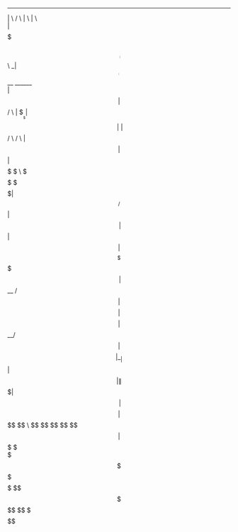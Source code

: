  _______              ______     __                __                 
|       \            /      \   |  \              |  \                
| $$$$$$$\  ______  |  $$$$$$\ _| $$_     ______  | $$   __   ______  
| $$  | $$ /      \ | $$___\$$|   $$ \   |      \ | $$  /  \ /      \ 
| $$  | $$|  $$$$$$\ \$$    \  \$$$$$$    \$$$$$$\| $$_/  $$|  $$$$$$\
| $$  | $$| $$    $$ _\$$$$$$\  | $$ __  /      $$| $$   $$ | $$    $$
| $$__/ $$| $$$$$$$$|  \__| $$  | $$|  \|  $$$$$$$| $$$$$$\ | $$$$$$$$
| $$    $$ \$$     \ \$$    $$   \$$  $$ \$$    $$| $$  \$$\ \$$     \
 \$$$$$$$   \$$$$$$$  \$$$$$$     \$$$$   \$$$$$$$ \$$   \$$  \$$$$$$$
                                                                      
                                                                      
                                                                      